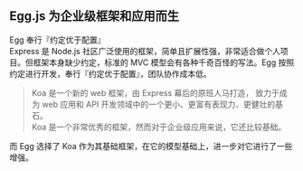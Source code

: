 ## Egg.js 为企业级框架和应用而生

Egg 奉行『约定优于配置』  
Express 是 Node.js 社区广泛使用的框架，简单且扩展性强，非常适合做个人项目。但框架本身缺少约定，标准的 MVC 模型会有各种千奇百怪的写法。Egg 按照约定进行开发，奉行『约定优于配置』，团队协作成本低。

> Koa 是一个新的 web 框架，由 Express 幕后的原班人马打造， 致力于成为 web 应用和 API 开发领域中的一个更小、更富有表现力、更健壮的基石。  
Koa 是一个非常优秀的框架，然而对于企业级应用来说，它还比较基础。

而 Egg 选择了 Koa 作为其基础框架，在它的模型基础上，进一步对它进行了一些增强。
